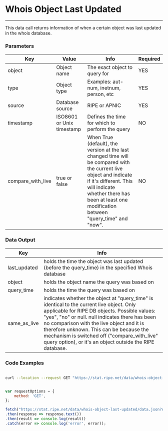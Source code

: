 # Whois Object Last Updated
-------------------------

This data call returns information of when a certain object was last updated in the whois database.

<RestRepl baseUrl="https://stat.ripe.net/data/whois-object-last-updated/data.json?object='AS3333', type: 'aut-num', source: 'RIPE'}"/>

### Parameters

| Key | Value | Info | Required |
| --- | --- | --- | --- |
| object | Object name | The exact object to query for | YES |
| type | Object type | Examples: aut-num, inetnum, person, etc | YES |
| source | Database source | RIPE or APNIC | YES |
| timestamp | ISO8601 or Unix timestamp | Defines the time for which to perform the query | NO  |
| compare\_with\_live | true or false | When True (default), the version at the last changed time will be compared with the current live object and indicate if it's different. This will indicate whether there has been at least one modification between "query_time" and "now". | NO  |

### Data Output

| Key | Info |
| --- | --- |
| last_updated | holds the time the object was last updated (before the query_time) in the specified Whois database |
| object | holds the object name the query was based on |
| query_time | holds the time the query was based on |
| same\_as\_live | indicates whether the object at "query\_time" is identical to the current live object. Only applicable for RIPE DB objects. Possible values: "yes", "no" or null. null indicates there has been no comparison with the live object and it is therefore unknown. This can be because the mechanism is switched off ("compare\_with_live" query option), or it's an object outside the RIPE database. |

### Code Examples
<CodeGroup>
<CodeGroupItem title="cURL">

```bash

curl --location --request GET "https://stat.ripe.net/data/whois-object-last-updated/data.json?object=AS3333&type=aut-num&source=RIPE"


```

</CodeGroupItem>

<CodeGroupItem title="JS">

```js

var requestOptions = {
	method: 'GET',
};

fetch("https://stat.ripe.net/data/whois-object-last-updated/data.json?object=AS3333&type=aut-num&source=RIPE", requestOptions)
.then(response => response.text())
.then(result => console.log(result))
.catch(error => console.log('error', error));


```

</CodeGroupItem>
</CodeGroup>
